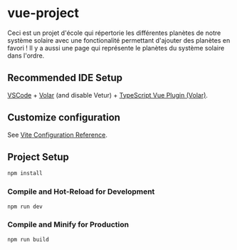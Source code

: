 # vue-project

Ceci est un projet d'école qui répertorie les différentes planètes de notre système solaire avec une fonctionalité permettant d'ajouter des planètes en favori !
Il y a aussi une page qui représente le planètes du système solaire dans l'ordre.

## Recommended IDE Setup

[VSCode](https://code.visualstudio.com/) + [Volar](https://marketplace.visualstudio.com/items?itemName=Vue.volar) (and disable Vetur) + [TypeScript Vue Plugin (Volar)](https://marketplace.visualstudio.com/items?itemName=Vue.vscode-typescript-vue-plugin).

## Customize configuration

See [Vite Configuration Reference](https://vitejs.dev/config/).

## Project Setup

```sh
npm install
```

### Compile and Hot-Reload for Development

```sh
npm run dev
```

### Compile and Minify for Production

```sh
npm run build
```
